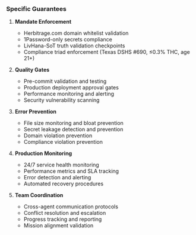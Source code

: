 ### Specific Guarantees
1. **Mandate Enforcement**
   - Herbitrage.com domain whitelist validation
   - 1Password-only secrets compliance
   - LivHana-SoT truth validation checkpoints
   - Compliance triad enforcement (Texas DSHS #690, ≤0.3% THC, age 21+)

2. **Quality Gates**
   - Pre-commit validation and testing
   - Production deployment approval gates
   - Performance monitoring and alerting
   - Security vulnerability scanning

3. **Error Prevention**
   - File size monitoring and bloat prevention
   - Secret leakage detection and prevention
   - Domain violation prevention
   - Compliance violation prevention

4. **Production Monitoring**
   - 24/7 service health monitoring
   - Performance metrics and SLA tracking
   - Error detection and alerting
   - Automated recovery procedures

5. **Team Coordination**
   - Cross-agent communication protocols
   - Conflict resolution and escalation
   - Progress tracking and reporting
   - Mission alignment validation
